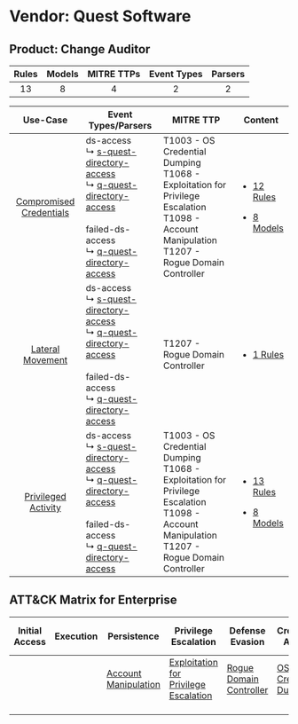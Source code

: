 Vendor: Quest Software
======================
Product: Change Auditor
-----------------------
| Rules | Models | MITRE TTPs | Event Types | Parsers |
|:-----:|:------:|:----------:|:-----------:|:-------:|
|  13   |   8    |     4      |      2      |    2    |

|                                  Use-Case                                  | Event Types/Parsers                                                                                                                                                                                                                                                                                 | MITRE TTP                                                                                                                                             | Content                                                                                                                           |
|:--------------------------------------------------------------------------:| --------------------------------------------------------------------------------------------------------------------------------------------------------------------------------------------------------------------------------------------------------------------------------------------------- | ----------------------------------------------------------------------------------------------------------------------------------------------------- | --------------------------------------------------------------------------------------------------------------------------------- |
| [Compromised Credentials](../../../UseCases/uc_compromised_credentials.md) |  ds-access<br> ↳ [s-quest-directory-access](Parsers/parserContent_s-quest-directory-access.md)<br> ↳ [q-quest-directory-access](Parsers/parserContent_q-quest-directory-access.md)<br><br> failed-ds-access<br> ↳ [q-quest-directory-access](Parsers/parserContent_q-quest-directory-access.md)<br> | T1003 - OS Credential Dumping<br>T1068 - Exploitation for Privilege Escalation<br>T1098 - Account Manipulation<br>T1207 - Rogue Domain Controller<br> | [<ul><li>12 Rules</li></ul><ul><li>8 Models</li></ul>](Rules_Models/r_m_quest_software_change_auditor_Compromised_Credentials.md) |
|        [Lateral Movement](../../../UseCases/uc_lateral_movement.md)        |  ds-access<br> ↳ [s-quest-directory-access](Parsers/parserContent_s-quest-directory-access.md)<br> ↳ [q-quest-directory-access](Parsers/parserContent_q-quest-directory-access.md)<br><br> failed-ds-access<br> ↳ [q-quest-directory-access](Parsers/parserContent_q-quest-directory-access.md)<br> | T1207 - Rogue Domain Controller<br>                                                                                                                   | [<ul><li>1 Rules</li></ul>](Rules_Models/r_m_quest_software_change_auditor_Lateral_Movement.md)                                   |
|     [Privileged Activity](../../../UseCases/uc_privileged_activity.md)     |  ds-access<br> ↳ [s-quest-directory-access](Parsers/parserContent_s-quest-directory-access.md)<br> ↳ [q-quest-directory-access](Parsers/parserContent_q-quest-directory-access.md)<br><br> failed-ds-access<br> ↳ [q-quest-directory-access](Parsers/parserContent_q-quest-directory-access.md)<br> | T1003 - OS Credential Dumping<br>T1068 - Exploitation for Privilege Escalation<br>T1098 - Account Manipulation<br>T1207 - Rogue Domain Controller<br> | [<ul><li>13 Rules</li></ul><ul><li>8 Models</li></ul>](Rules_Models/r_m_quest_software_change_auditor_Privileged_Activity.md)     |

ATT&CK Matrix for Enterprise
----------------------------
| Initial Access | Execution | Persistence                                                               | Privilege Escalation                                                                       | Defense Evasion                                                              | Credential Access                                                          | Discovery | Lateral Movement | Collection | Command and Control | Exfiltration | Impact |
| -------------- | --------- | ------------------------------------------------------------------------- | ------------------------------------------------------------------------------------------ | ---------------------------------------------------------------------------- | -------------------------------------------------------------------------- | --------- | ---------------- | ---------- | ------------------- | ------------ | ------ |
|                |           | [Account Manipulation](https://attack.mitre.org/techniques/T1098)<br><br> | [Exploitation for Privilege Escalation](https://attack.mitre.org/techniques/T1068)<br><br> | [Rogue Domain Controller](https://attack.mitre.org/techniques/T1207)<br><br> | [OS Credential Dumping](https://attack.mitre.org/techniques/T1003)<br><br> |           |                  |            |                     |              |        |